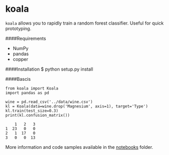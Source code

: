 koala
========

<code>koala</code> allows you to rapidly train a random forest classifier.  Useful for quick prototyping.

####Requirements

- NumPy
- pandas
- copper

####Installation
    $ python setup.py install

####Bascis

	from koala import Koala
	import pandas as pd
	
	wine = pd.read_csv('../data/wine.csv')
	kl = Koala(data=wine.drop('Magnesium', axis=1), target='Type')
	kl.train(test_size=0.3)
	print(kl.confusion_matrix())
	
	    1   2   3
	1  23   0   0
	2   1  17   0
	3   0   0  13

More information and code samples available in the [notebooks](https://github.com/colindickson/Koala/tree/master/notebooks) folder.
